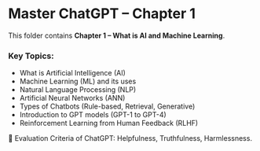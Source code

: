 # Master ChatGPT – Chapter 1

This folder contains **Chapter 1 – What is AI and Machine Learning**.

### Key Topics:
- What is Artificial Intelligence (AI)  
- Machine Learning (ML) and its uses  
- Natural Language Processing (NLP)  
- Artificial Neural Networks (ANN)  
- Types of Chatbots (Rule-based, Retrieval, Generative)  
- Introduction to GPT models (GPT-1 to GPT-4)  
- Reinforcement Learning from Human Feedback (RLHF)  

📌 Evaluation Criteria of ChatGPT: Helpfulness, Truthfulness, Harmlessness.
